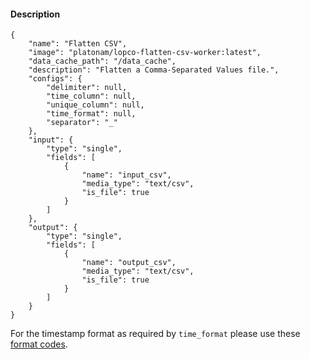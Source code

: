 #### Description

    {
        "name": "Flatten CSV",
        "image": "platonam/lopco-flatten-csv-worker:latest",
        "data_cache_path": "/data_cache",
        "description": "Flatten a Comma-Separated Values file.",
        "configs": {
            "delimiter": null,
            "time_column": null,
            "unique_column": null,
            "time_format": null,
            "separator": "_"
        },
        "input": {
            "type": "single",
            "fields": [
                {
                    "name": "input_csv",
                    "media_type": "text/csv",
                    "is_file": true
                }
            ]
        },
        "output": {
            "type": "single",
            "fields": [
                {
                    "name": "output_csv",
                    "media_type": "text/csv",
                    "is_file": true
                }
            ]
        }
    }

For the timestamp format as required by `time_format` please use these [format codes](https://docs.python.org/3/library/datetime.html#strftime-and-strptime-format-codes).